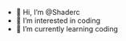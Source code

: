 - 👋 Hi, I’m @Shaderc
- 👀 I’m interested in coding 
- 🌱 I’m currently learning coding

<!---
Shaderc/Shaderc is a ✨ special ✨ repository because its `README.md` (this file) appears on your GitHub profile.
You can click the Preview link to take a look at your changes.
--->
